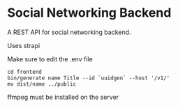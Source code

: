 # Social Networking Backend

A REST API for social networking backend.

Uses strapi

Make sure to edit the .env file

```
cd frontend
bin/generate name Title --id `uuidgen` --host '/v1/'    
mv dist/name ../public
```

ffmpeg must be installed on the server